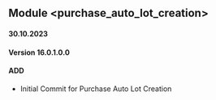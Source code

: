 ## Module <purchase_auto_lot_creation>

#### 30.10.2023
#### Version 16.0.1.0.0
#### ADD

- Initial Commit for Purchase Auto Lot Creation
